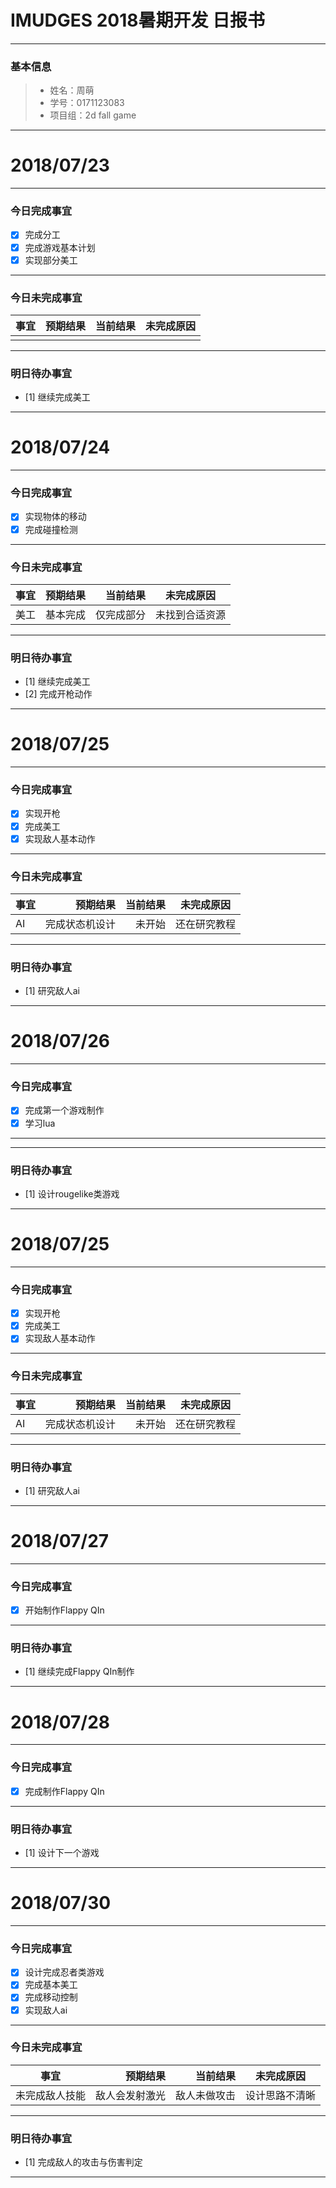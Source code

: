 # IMUDGES 2018暑期开发 日报书
-------

### 基本信息
> * 姓名：周萌
> * 学号：0171123083
> * 项目组：2d fall game

-------


# 2018/07/23

-------

### 今日完成事宜
- [x]  完成分工
- [x]  完成游戏基本计划
- [x]  实现部分美工

-----
### 今日未完成事宜


| 事宜     |预期结果| 当前结果  | 未完成原因   | 
| --------   | -----:  | -----:  | :----:  |
|    |   |   |   |


------
### 明日待办事宜
- [1] 继续完成美工
-------


# 2018/07/24

-------

### 今日完成事宜
- [x]  实现物体的移动
- [x]  完成碰撞检测

-----
### 今日未完成事宜


| 事宜     |预期结果| 当前结果  | 未完成原因   | 
| --------   | -----:  | -----:  | :----:  |
|美工        |基本完成   |仅完成部分   |未找到合适资源   |


------
### 明日待办事宜
- [1] 继续完成美工
- [2] 完成开枪动作
-------


# 2018/07/25

-------

### 今日完成事宜
- [x]  实现开枪
- [x]  完成美工
- [x]  实现敌人基本动作

-----
### 今日未完成事宜


| 事宜     |预期结果| 当前结果  | 未完成原因   | 
| --------   | -----:  | -----:  | :----:  |
|AI        |完成状态机设计   |未开始   |还在研究教程   |


------
### 明日待办事宜
- [1] 研究敌人ai
-------


# 2018/07/26

-------

### 今日完成事宜
- [x]  完成第一个游戏制作
- [x]  学习lua

-----


------
### 明日待办事宜
- [1] 设计rougelike类游戏
-------


# 2018/07/25

-------

### 今日完成事宜
- [x]  实现开枪
- [x]  完成美工
- [x]  实现敌人基本动作

-----
### 今日未完成事宜


| 事宜     |预期结果| 当前结果  | 未完成原因   | 
| --------   | -----:  | -----:  | :----:  |
|AI        |完成状态机设计   |未开始   |还在研究教程   |


------
### 明日待办事宜
- [1] 研究敌人ai
-------


# 2018/07/27

-------

### 今日完成事宜
- [x]  开始制作Flappy QIn

------
### 明日待办事宜
- [1] 继续完成Flappy QIn制作
-------


# 2018/07/28

-------

### 今日完成事宜
- [x]  完成制作Flappy QIn

------
### 明日待办事宜
- [1] 设计下一个游戏
-------


# 2018/07/30

-------

### 今日完成事宜
- [x]  设计完成忍者类游戏
- [x]  完成基本美工
- [x]  完成移动控制
- [x]  实现敌人ai

-----
### 今日未完成事宜


| 事宜     |预期结果| 当前结果  | 未完成原因   | 
| --------   | -----:  | -----:  | :----:  |
|未完成敌人技能|敌人会发射激光|敌人未做攻击 |设计思路不清晰|


------
### 明日待办事宜
- [1] 完成敌人的攻击与伤害判定
-------
